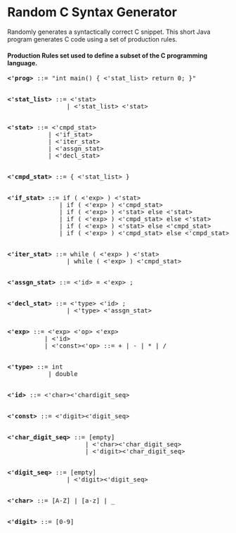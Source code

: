 # Random C Syntax Generator

Randomly generates a syntactically correct C snippet. This short Java program generates C code using a set of production rules. 
<br>

<h4>Production Rules set used to define a subset of the C programming language. </h4>

<pre>
<b><'prog></b> ::= "int main() { <'stat_list> return 0; }"
<br>
<b><'stat_list></b> ::= <'stat>
&nbsp &nbsp &nbsp &nbsp &nbsp &nbsp &nbsp &nbsp | <'stat_list> <'stat>
<br>
<b><'stat></b> ::= <'cmpd_stat>
&nbsp &nbsp &nbsp &nbsp &nbsp &nbsp| <'if_stat>
&nbsp &nbsp &nbsp &nbsp &nbsp &nbsp| <'iter_stat>
&nbsp &nbsp &nbsp &nbsp &nbsp &nbsp| <'assgn_stat>
&nbsp &nbsp &nbsp &nbsp &nbsp &nbsp| <'decl_stat>
<br>
<b><'cmpd_stat></b> ::= { <'stat_list> }
<br>
<b><'if_stat></b> ::= if ( <'exp> ) <'stat>
&nbsp &nbsp &nbsp &nbsp &nbsp &nbsp &nbsp | if ( <'exp> ) <'cmpd_stat>
&nbsp &nbsp &nbsp &nbsp &nbsp &nbsp &nbsp | if ( <'exp> ) <'stat> else <'stat>
&nbsp &nbsp &nbsp &nbsp &nbsp &nbsp &nbsp | if ( <'exp> ) <'cmpd_stat> else <'stat>
&nbsp &nbsp &nbsp &nbsp &nbsp &nbsp &nbsp | if ( <'exp> ) <'stat> else <'cmpd_stat>
&nbsp &nbsp &nbsp &nbsp &nbsp &nbsp &nbsp | if ( <'exp> ) <'cmpd_stat> else <'cmpd_stat>
<br>
<b><'iter_stat></b> ::= while ( <'exp> ) <'stat>
&nbsp &nbsp &nbsp &nbsp &nbsp &nbsp &nbsp &nbsp | while ( <'exp> ) <'cmpd_stat>
<br>
<b><'assgn_stat></b> ::= <'id> = <'exp> ;
<br>
<b><'decl_stat></b> ::= <'type> <'id> ;
&nbsp &nbsp &nbsp &nbsp &nbsp &nbsp &nbsp &nbsp | <'type> <'assgn_stat>
<br>
<b><'exp></b> ::= <'exp> <'op> <'exp>
&nbsp &nbsp &nbsp &nbsp &nbsp | <'id>
&nbsp &nbsp &nbsp &nbsp &nbsp | <'const><'op> ::= + | - | * | /
<br>
<b><'type></b> ::= int
&nbsp &nbsp &nbsp &nbsp &nbsp &nbsp| double
<br>
<b><'id></b> ::= <'char><'chardigit_seq>
<br>
<b><'const></b> ::= <'digit><'digit_seq>
<br>
<b><'char_digit_seq></b> ::= [empty]
&nbsp &nbsp &nbsp &nbsp &nbsp &nbsp &nbsp &nbsp &nbsp &nbsp &nbsp| <'char><'char_digit_seq>
&nbsp &nbsp &nbsp &nbsp &nbsp &nbsp &nbsp &nbsp &nbsp &nbsp &nbsp| <'digit><'char_digit_seq>
<br>
<b><'digit_seq></b> ::= [empty]
&nbsp &nbsp &nbsp &nbsp &nbsp &nbsp &nbsp &nbsp | <'digit><'digit_seq>
<br>
<b><'char></b> ::= [A-Z] | [a-z] | _
<br>
<b><'digit></b> ::= [0-9]
</pre>